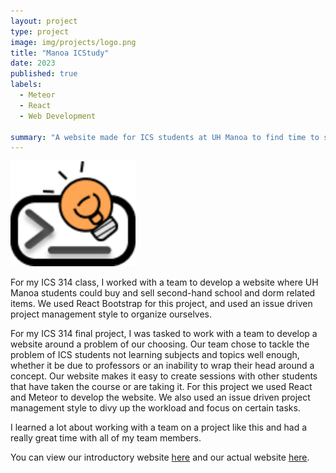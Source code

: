 ```yaml
---
layout: project
type: project
image: img/projects/logo.png
title: "Manoa ICStudy"
date: 2023
published: true
labels:
  - Meteor
  - React
  - Web Development

summary: "A website made for ICS students at UH Manoa to find time to study together."
---
```


<img width="200px" class="text-center p-4" src="../img/projects/logo.png">

For my ICS 314 class, I worked with a team to develop a website where UH Manoa students could buy and sell second-hand school and dorm related items. We used React Bootstrap for this project, and used an issue driven project management style to organize ourselves.

For my ICS 314 final project, I was tasked to work with a team to develop a website around a problem of our choosing. Our team chose to tackle the problem of ICS students not learning subjects and topics well enough, whether it be due to professors or an inability to wrap their head around a concept. Our website makes it easy to create sessions with other students that have taken the course or are taking it. For this project we used React and Meteor to develop the website. We also used an issue driven project management style to divy up the workload and focus on certain tasks.

I learned a lot about working with a team on a project like this and had a really great time with all of my team members.

You can view our introductory website [here](https://manoa-icstudy.github.io/) and our actual website [here](https://manoa-icstudy.site/).
